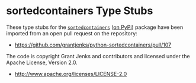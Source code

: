 # sortedcontainers Type Stubs

These type stubs for the [`sortedcontainers`][sortedcontainers] ([on
PyPi][pypi-sortedcontainers]) package have been imported from an open pull
request on the repository:

 * https://github.com/grantjenks/python-sortedcontainers/pull/107

The code is copyright Grant Jenks and contributors and licensed under the
Apache License, Version 2.0.

 * http://www.apache.org/licenses/LICENSE-2.0

[sortedcontainers]: https://github.com/grantjenks/python-sortedcontainers
[pypi-sortedcontainers]: https://pypi.org/project/sortedcontainers/
